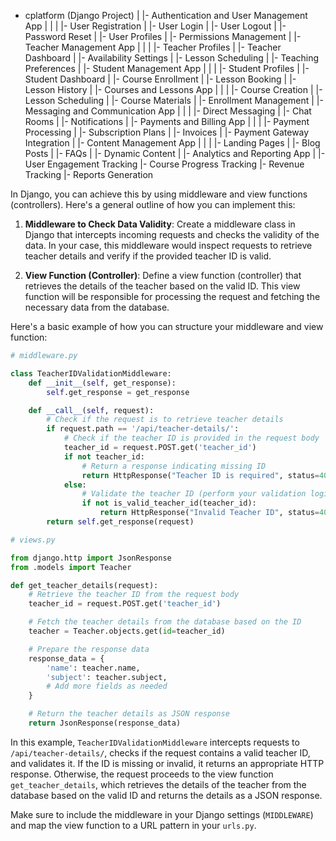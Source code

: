 - cplatform (Django Project)
  |
  |- Authentication and User Management App
  |  |
  |  |- User Registration
  |  |- User Login
  |  |- User Logout
  |  |- Password Reset
  |  |- User Profiles
  |  |- Permissions Management
  |
  |- Teacher Management App
  |  |
  |  |- Teacher Profiles
  |  |- Teacher Dashboard
  |  |- Availability Settings
  |  |- Lesson Scheduling
  |  |- Teaching Preferences
  |
  |- Student Management App
  |  |
  |  |- Student Profiles
  |  |- Student Dashboard
  |  |- Course Enrollment
  |  |- Lesson Booking
  |  |- Lesson History
  |
  |- Courses and Lessons App
  |  |
  |  |- Course Creation
  |  |- Lesson Scheduling
  |  |- Course Materials
  |  |- Enrollment Management
  |
  |- Messaging and Communication App
  |  |
  |  |- Direct Messaging
  |  |- Chat Rooms
  |  |- Notifications
  |
  |- Payments and Billing App
  |  |
  |  |- Payment Processing
  |  |- Subscription Plans
  |  |- Invoices
  |  |- Payment Gateway Integration
  |
  |- Content Management App
  |  |
  |  |- Landing Pages
  |  |- Blog Posts
  |  |- FAQs
  |  |- Dynamic Content
  |
  |- Analytics and Reporting App
     |
     |- User Engagement Tracking
     |- Course Progress Tracking
     |- Revenue Tracking
     |- Reports Generation


In Django, you can achieve this by using middleware and view functions (controllers). Here's a general outline of how you can implement this:

1. **Middleware to Check Data Validity**: Create a middleware class in Django that intercepts incoming requests and checks the validity of the data. In your case, this middleware would inspect requests to retrieve teacher details and verify if the provided teacher ID is valid.

2. **View Function (Controller)**: Define a view function (controller) that retrieves the details of the teacher based on the valid ID. This view function will be responsible for processing the request and fetching the necessary data from the database.

Here's a basic example of how you can structure your middleware and view function:

```python
# middleware.py

class TeacherIDValidationMiddleware:
    def __init__(self, get_response):
        self.get_response = get_response

    def __call__(self, request):
        # Check if the request is to retrieve teacher details
        if request.path == '/api/teacher-details/':
            # Check if the teacher ID is provided in the request body
            teacher_id = request.POST.get('teacher_id')
            if not teacher_id:
                # Return a response indicating missing ID
                return HttpResponse("Teacher ID is required", status=400)
            else:
                # Validate the teacher ID (perform your validation logic here)
                if not is_valid_teacher_id(teacher_id):
                    return HttpResponse("Invalid Teacher ID", status=400)
        return self.get_response(request)

# views.py

from django.http import JsonResponse
from .models import Teacher

def get_teacher_details(request):
    # Retrieve the teacher ID from the request body
    teacher_id = request.POST.get('teacher_id')

    # Fetch the teacher details from the database based on the ID
    teacher = Teacher.objects.get(id=teacher_id)

    # Prepare the response data
    response_data = {
        'name': teacher.name,
        'subject': teacher.subject,
        # Add more fields as needed
    }

    # Return the teacher details as JSON response
    return JsonResponse(response_data)
```

In this example, `TeacherIDValidationMiddleware` intercepts requests to `/api/teacher-details/`, checks if the request contains a valid teacher ID, and validates it. If the ID is missing or invalid, it returns an appropriate HTTP response. Otherwise, the request proceeds to the view function `get_teacher_details`, which retrieves the details of the teacher from the database based on the valid ID and returns the details as a JSON response.

Make sure to include the middleware in your Django settings (`MIDDLEWARE`) and map the view function to a URL pattern in your `urls.py`.


